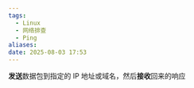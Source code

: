 ```yaml
---
tags:
  - Linux
  - 网络排查
  - Ping
aliases: 
date: 2025-08-03 17:53
---
```

**发送**数据包到指定的 IP 地址或域名，然后**接收**回来的响应